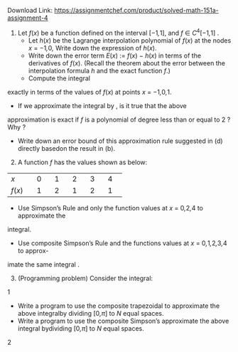 Download Link: https://assignmentchef.com/product/solved-math-151a-assignment-4
<br>
<ol>

 <li>Let <em>f</em>(<em>x</em>) be a function defined on the interval [−1<em>,</em>1], and <em>f </em>∈ <em>C</em><sup>4</sup>[−1<em>,</em>1] .

  <ul>

   <li>Let <em>h</em>(<em>x</em>) be the Lagrange interpolation polynomial of <em>f</em>(<em>x</em>) at the nodes <em>x </em>= −1<em>,</em>0<em>,</em> Write down the expression of <em>h</em>(<em>x</em>).</li>

   <li>Write down the error term <em>E</em>(<em>x</em>) := <em>f</em>(<em>x</em>) − <em>h</em>(<em>x</em>) in terms of the derivatives of <em>f</em>(<em>x</em>). (Recall the theorem about the error between the interpolation formula <em>h </em>and the exact function <em>f</em>.)</li>

   <li>Compute the integral</li>

  </ul></li>

</ol>

exactly in terms of the values of <em>f</em>(<em>x</em>) at points <em>x </em>= −1<em>,</em>0<em>,</em>1.

<ul>

 <li>If we approximate the integral by    , is it true that the above</li>

</ul>

approximation is exact if <em>f </em>is a polynomial of degree less than or equal to 2 ? Why ?

<ul>

 <li>Write down an error bound of this approximation rule suggested in (d) directly basedon the result in (b).</li>

</ul>

<ol start="2">

 <li>A function <em>f </em>has the values shown as below:</li>

</ol>

<table width="0">

 <tbody>

  <tr>

   <td width="42"><em>x</em></td>

   <td width="24">0</td>

   <td width="24">1</td>

   <td width="24">2</td>

   <td width="24">3</td>

   <td width="24">4</td>

  </tr>

  <tr>

   <td width="42"><em>f</em>(<em>x</em>)</td>

   <td width="24">1</td>

   <td width="24">2</td>

   <td width="24">1</td>

   <td width="24">2</td>

   <td width="24">1</td>

  </tr>

 </tbody>

</table>

<ul>

 <li>Use Simpson’s Rule and only the function values at <em>x </em>= 0<em>,</em>2<em>,</em>4 to approximate the</li>

</ul>

integral.

<ul>

 <li>Use composite Simpson’s Rule and the functions values at <em>x </em>= 0<em>,</em>1<em>,</em>2<em>,</em>3<em>,</em>4 to approx-</li>

</ul>

imate the same integral .

<ol start="3">

 <li>(Programming problem) Consider the integral:</li>

</ol>

1

<ul>

 <li>Write a program to use the composite trapezoidal to approximate the above integralby dividing [0<em>,π</em>] to <em>N </em>equal spaces.</li>

 <li>Write a program to use the composite Simpson’s approximate the above integral bydividing [0<em>,π</em>] to <em>N </em>equal spaces.</li>

</ul>

2